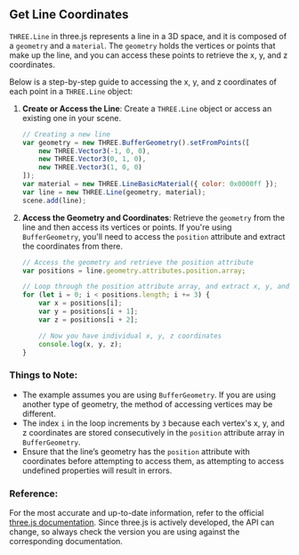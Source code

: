 ## Get Line Coordinates

`THREE.Line` in three.js represents a line in a 3D space, and it is composed of a `geometry` and a `material`. The `geometry` holds the vertices or points that make up the line, and you can access these points to retrieve the x, y, and z coordinates.

Below is a step-by-step guide to accessing the x, y, and z coordinates of each point in a `THREE.Line` object:

1. **Create or Access the Line**: Create a `THREE.Line` object or access an existing one in your scene.

    ```javascript
    // Creating a new line
    var geometry = new THREE.BufferGeometry().setFromPoints([
        new THREE.Vector3(-1, 0, 0),
        new THREE.Vector3(0, 1, 0),
        new THREE.Vector3(1, 0, 0)
    ]);
    var material = new THREE.LineBasicMaterial({ color: 0x0000ff });
    var line = new THREE.Line(geometry, material);
    scene.add(line);
    ```

2. **Access the Geometry and Coordinates**: Retrieve the `geometry` from the line and then access its vertices or points. If you're using `BufferGeometry`, you'll need to access the `position` attribute and extract the coordinates from there.

    ```javascript
    // Access the geometry and retrieve the position attribute
    var positions = line.geometry.attributes.position.array;

    // Loop through the position attribute array, and extract x, y, and z coordinates
    for (let i = 0; i < positions.length; i += 3) {
        var x = positions[i];
        var y = positions[i + 1];
        var z = positions[i + 2];

        // Now you have individual x, y, z coordinates
        console.log(x, y, z);
    }
    ```

### Things to Note:
- The example assumes you are using `BufferGeometry`. If you are using another type of geometry, the method of accessing vertices may be different.
- The index `i` in the loop increments by `3` because each vertex's x, y, and z coordinates are stored consecutively in the `position` attribute array in `BufferGeometry`.
- Ensure that the line’s geometry has the `position` attribute with coordinates before attempting to access them, as attempting to access undefined properties will result in errors.

### Reference:
For the most accurate and up-to-date information, refer to the official [three.js documentation](https://threejs.org/docs/). Since three.js is actively developed, the API can change, so always check the version you are using against the corresponding documentation.

<br>
